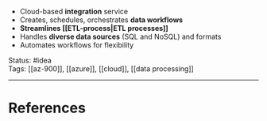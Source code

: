 - ﻿﻿Cloud-based **integration** service
- ﻿﻿Creates, schedules, orchestrates **data workflows**
- ﻿﻿**Streamlines [[ETL-process|ETL processes]]**
- ﻿﻿Handles **diverse data sources** (SQL and NoSQL) and formats
- ﻿﻿Automates workflows for flexibility

Status: #idea  
Tags: [[az-900]], [[azure]], [[cloud]], [[data processing]]  

---
# References
